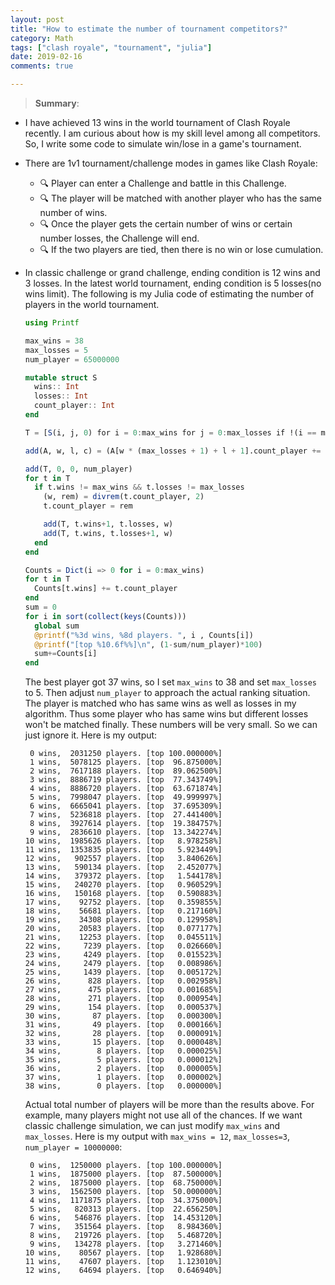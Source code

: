 ```yaml
---
layout: post
title: "How to estimate the number of tournament competitors?"
category: Math
tags: ["clash royale", "tournament", "julia"]
date: 2019-02-16
comments: true

---
```


>**Summary**:
- I have achieved 13 wins in the world tournament of Clash Royale recently.
  I am curious about how is my skill level among all competitors.
  So, I write some code to simulate win/lose in a game's tournament.

- There are 1v1 tournament/challenge modes in games like Clash Royale:
  - :mag: Player can enter a Challenge and battle in this Challenge.
  - :mag: The player will be matched with another player who has the same number of wins.
  - :mag: Once the player gets the certain number of wins or certain number losses, the Challenge will end.
  - :mag: If the two players are tied, then there is no win or lose cumulation.

- In classic challenge or grand challenge, ending condition is 12 wins and 3 losses.
  In the latest world tournament, ending condition is 5 losses(no wins limit).
  The following is my Julia code of estimating the number of players in the world tournament.
  ```julia
  using Printf

  max_wins = 38
  max_losses = 5
  num_player = 65000000

  mutable struct S
    wins:: Int
    losses:: Int
    count_player:: Int
  end

  T = [S(i, j, 0) for i = 0:max_wins for j = 0:max_losses if !(i == max_wins && j == max_losses)]

  add(A, w, l, c) = (A[w * (max_losses + 1) + l + 1].count_player += c)

  add(T, 0, 0, num_player)
  for t in T
    if t.wins != max_wins && t.losses != max_losses
      (w, rem) = divrem(t.count_player, 2)
      t.count_player = rem

      add(T, t.wins+1, t.losses, w)
      add(T, t.wins, t.losses+1, w)
    end
  end

  Counts = Dict(i => 0 for i = 0:max_wins)
  for t in T
    Counts[t.wins] += t.count_player
  end
  sum = 0
  for i in sort(collect(keys(Counts)))
    global sum
    @printf("%3d wins, %8d players. ", i , Counts[i])
    @printf("[top %10.6f%%]\n", (1-sum/num_player)*100)
    sum+=Counts[i]
  end
  ```
  The best player got 37 wins, so I set ``max_wins`` to 38 and set ``max_losses`` to 5.
  Then adjust ``num_player`` to approach the actual ranking situation.
  The player is matched who has same wins as well as losses in my algorithm.
  Thus some player who has same wins but different losses won't be matched finally.
  These numbers will be very small. So we can just ignore it.
  Here is my output:
  ```text
   0 wins,  2031250 players. [top 100.000000%]
   1 wins,  5078125 players. [top  96.875000%]
   2 wins,  7617188 players. [top  89.062500%]
   3 wins,  8886719 players. [top  77.343749%]
   4 wins,  8886720 players. [top  63.671874%]
   5 wins,  7998047 players. [top  49.999997%]
   6 wins,  6665041 players. [top  37.695309%]
   7 wins,  5236818 players. [top  27.441400%]
   8 wins,  3927614 players. [top  19.384757%]
   9 wins,  2836610 players. [top  13.342274%]
  10 wins,  1985626 players. [top   8.978258%]
  11 wins,  1353835 players. [top   5.923449%]
  12 wins,   902557 players. [top   3.840626%]
  13 wins,   590134 players. [top   2.452077%]
  14 wins,   379372 players. [top   1.544178%]
  15 wins,   240270 players. [top   0.960529%]
  16 wins,   150168 players. [top   0.590883%]
  17 wins,    92752 players. [top   0.359855%]
  18 wins,    56681 players. [top   0.217160%]
  19 wins,    34308 players. [top   0.129958%]
  20 wins,    20583 players. [top   0.077177%]
  21 wins,    12253 players. [top   0.045511%]
  22 wins,     7239 players. [top   0.026660%]
  23 wins,     4249 players. [top   0.015523%]
  24 wins,     2479 players. [top   0.008986%]
  25 wins,     1439 players. [top   0.005172%]
  26 wins,      828 players. [top   0.002958%]
  27 wins,      475 players. [top   0.001685%]
  28 wins,      271 players. [top   0.000954%]
  29 wins,      154 players. [top   0.000537%]
  30 wins,       87 players. [top   0.000300%]
  31 wins,       49 players. [top   0.000166%]
  32 wins,       28 players. [top   0.000091%]
  33 wins,       15 players. [top   0.000048%]
  34 wins,        8 players. [top   0.000025%]
  35 wins,        5 players. [top   0.000012%]
  36 wins,        2 players. [top   0.000005%]
  37 wins,        1 players. [top   0.000002%]
  38 wins,        0 players. [top   0.000000%]
  ```
  Actual total number of players will be more than the results above.
  For example, many players might not use all of the chances.
  If we want classic challenge simulation, we can just modify ``max_wins`` and ``max_losses``.
  Here is my output with ``max_wins = 12``, ``max_losses=3``, ``num_player = 10000000``:
  ```text
   0 wins,  1250000 players. [top 100.000000%]
   1 wins,  1875000 players. [top  87.500000%]
   2 wins,  1875000 players. [top  68.750000%]
   3 wins,  1562500 players. [top  50.000000%]
   4 wins,  1171875 players. [top  34.375000%]
   5 wins,   820313 players. [top  22.656250%]
   6 wins,   546876 players. [top  14.453120%]
   7 wins,   351564 players. [top   8.984360%]
   8 wins,   219726 players. [top   5.468720%]
   9 wins,   134278 players. [top   3.271460%]
  10 wins,    80567 players. [top   1.928680%]
  11 wins,    47607 players. [top   1.123010%]
  12 wins,    64694 players. [top   0.646940%]
  ```
